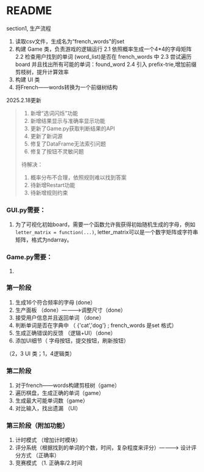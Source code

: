 # README
section1, 生产流程
1. 读取csv文件，生成名为“french_words"的set
2. 构建 Game 类，负责游戏的逻辑运行
   2.1   依照概率生成一个4*4的字母矩阵
   2.2   检查用户找到的单词 (word_list)是否在 french_words 中
   2.3   尝试遍历 board 并且找出所有可能的单词：found_word
   2.4   引入 prefix-trie,增加前缀剪枝树，提升计算效率
4. 构建 UI 类
5. 将French——words转换为一个前缀树结构



2025.2.18更新
> 1. 新增“选词闪烁”功能
> 2. 新增结果显示与准确率显示功能
> 3. 更新了Game.py获取判断结果的API
> 4. 更新了新词源
> 5. 修复了DataFrame无法索引问题
> 6. 修复了按钮不灵敏问题
>    
> 待解决：
> 1. 概率分布不合理，依照规则难以找到答案
> 2. 待新增Restart功能
> 3. 待新增规则约束





### GUI.py需要：
1. 为了可视化初始board，需要一个函数允许我获得初始随机生成的字母，例如`letter_matrix = function(...)`, letter_matrix可以是一个数字矩阵或字符串矩阵，格式为ndarray。

### Game.py需要：
1. 
### 第一阶段

1. 生成16个符合频率的字母 (done）
2. 生产面板 （done）————>调整尺寸（done）
4. 接受用户信息并且返回单词 （done）
5. 判断单词是否在字典中 （ {'cat','dog'} ; french_words 是set 格式）
6. 生成正确错误的反馈 （逻辑+UI）（done）
7. 添加UI细节（ 字母按钮，提交按钮，刷新按钮）

（2，3 UI 类；1，4逻辑类）

### 第二阶段

1. 对于french——words构建剪枝树（game）
2. 遍历棋盘，生成正确的单词（game）
3. 生成最大可能单词数（game）
4.  对比输入，找出遗漏 （UI）

### 第三阶段（附加功能）

1. 计时模式 （增加计时模块）
2. 评分系统（根据找到的单词的个数，时间，复杂程度来评分）————> 设计评分方式 （正确率）
3. 竞赛模式 （1. 正确率/2.时间
